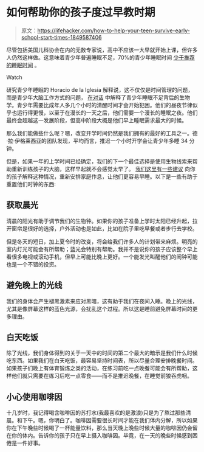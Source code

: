 # 如何帮助你的孩子度过早教时期

> 原文：<https://lifehacker.com/how-to-help-your-teen-survive-early-school-start-times-1849587406>

尽管包括美国儿科协会在内的无数专家说，高中不应该一大早就开始上课，但许多人仍然这样做。这意味着青少年普遍睡眠不足，70%的青少年睡眠时间 [少于推荐的睡眠时间](https://publications.aap.org/aapnews/news/13792) 。

Watch

研究青少年睡眠的 Horacio de la Iglesia 解释说，这不仅仅是时间管理的问题，而是青少年大脑工作方式的问题， [在对话](https://theconversation.com/school-start-times-and-screen-time-late-in-the-evening-exacerbate-sleep-deprivation-in-us-teenagers-179178) 中解释了青少年睡眠不足背后的生物学。青少年需要比成年人多几个小时的清醒时间才会开始犯困。他们的昼夜节律似乎也运行得更慢，以至于在漫长的一天之后，他们需要一个漫长的睡眠之夜。他们最终会超越这一发展阶段，但高中阶段大概是他们早上睡眠需求最大的时候。

那么我们能做些什么呢？嗯，改变开学时间仍然是我们拥有的最好的工具之一。德·拉·伊格莱西亚的团队发现，平均而言，推迟一个小时开学会让青少年多睡 34 分钟。

但是，如果一年的上学时间已经确定，我们的下一个最佳选择是使用生物线索来帮助重新训练孩子的大脑，这样早起就不会感觉太早了。 [我们这里有一些建议](https://lifehacker.com/how-to-help-your-teen-get-more-sleep-1825372338) 向你的孩子解释这种情况，重新安排家庭作息，让他们更容易早睡。以下是一些有助于重置他们时钟的东西:

## 获取晨光

清晨的阳光有助于调节我们的生物钟。如果你的孩子准备上学时太阳已经升起，拉开窗帘是很好的选择，户外活动也是如此，比如在院子里吃早餐或者步行去学校。

但是冬天的短日，加上夏令时的改变，将会给我们许多人的计划带来麻烦。明亮的室内灯光可能会有所帮助；蓝光会特别有帮助。我并不是说你的孩子应该整个早上看很多电视或滚动手机，但早上可能比晚上更好。一个能发光叫醒他们的闹钟可能也是一个不错的投资。

## 避免晚上的光线

我们的身体会产生褪黑激素来应对黑暗，这有助于我们在夜间入睡。晚上的光线，尤其是像屏幕这样的蓝色光源，会扰乱这个过程。所以这是睡前避免屏幕时间的更多理由。

## 白天吃饭

除了光线，我们身体得到的关于一天中的时间的第二个最大的暗示是我们什么时候吃东西。如果我们在白天吃饭，最容易坚持时间表，所以尽量合理安排晚餐时间。如果孩子们晚上有体育锻炼之类的活动，在练习前吃一点晚餐可能会有所帮助，这样他们就只需要在练习后吃一点零食——而不是推迟晚餐，在睡觉前狼吞虎咽。

## 小心使用咖啡因

十几岁时，我记得喝含咖啡因的苏打水(我最喜欢的是激浪)只是为了熬过那些清晨。和下午。嗯，你明白了。咖啡因需要很长时间才能在我们体内分解，所以如果你在下午晚些时候喝了一杯能量饮料，那么当天晚上晚些时候大量的咖啡因仍会留在你的体内。告诉你的孩子只在早上摄入咖啡因。毕竟，在一天的晚些时候感到困倦是一件好事。